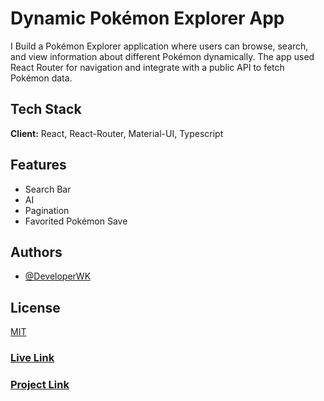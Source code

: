 
# Dynamic Pokémon Explorer App

I Build a Pokémon Explorer application where users can browse, search, and view information about different Pokémon dynamically. The app used React Router for navigation and integrate with a public API to fetch Pokémon data.


## Tech Stack

**Client:** React, React-Router, Material-UI, Typescript




## Features
- Search Bar
- AI
- Pagination
- Favorited Pokémon Save


## Authors

- [@DeveloperWK](https://github.com/DeveloperWK)


## License

[MIT](https://choosealicense.com/licenses/mit/)

### [Live Link](https://pokemonapp-dwy.pages.dev/)
### [Project Link]()


